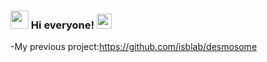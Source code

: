 ### <img src="https://github.com/abhishekapk/abhishekapk/blob/master/Assests/Hi.gif" width="29px"> Hi everyone!&nbsp;<img src="https://github.com/abhishekapk/abhishekapk/blob/master/Assests/Earth.gif" width="24px">
-My previous project:https://github.com/isblab/desmosome
